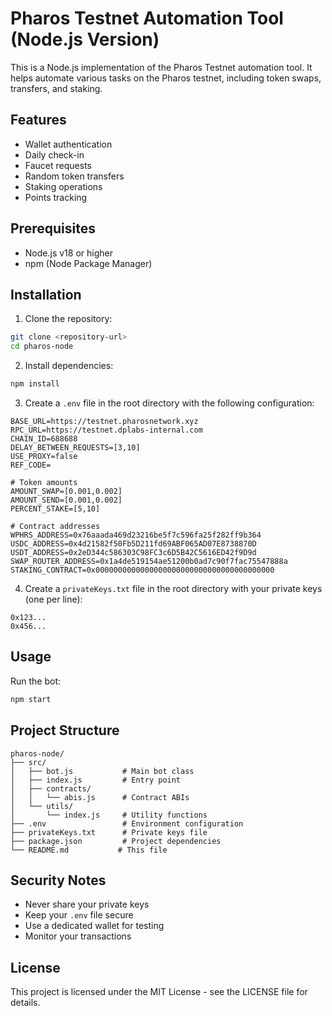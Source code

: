 # Pharos Testnet Automation Tool (Node.js Version)

This is a Node.js implementation of the Pharos Testnet automation tool. It helps automate various tasks on the Pharos testnet, including token swaps, transfers, and staking.

## Features

- Wallet authentication
- Daily check-in
- Faucet requests
- Random token transfers
- Staking operations
- Points tracking

## Prerequisites

- Node.js v18 or higher
- npm (Node Package Manager)

## Installation

1. Clone the repository:
```bash
git clone <repository-url>
cd pharos-node
```

2. Install dependencies:
```bash
npm install
```

3. Create a `.env` file in the root directory with the following configuration:
```env
BASE_URL=https://testnet.pharosnetwork.xyz
RPC_URL=https://testnet.dplabs-internal.com
CHAIN_ID=688688
DELAY_BETWEEN_REQUESTS=[3,10]
USE_PROXY=false
REF_CODE=

# Token amounts
AMOUNT_SWAP=[0.001,0.002]
AMOUNT_SEND=[0.001,0.002]
PERCENT_STAKE=[5,10]

# Contract addresses
WPHRS_ADDRESS=0x76aaada469d23216be5f7c596fa25f282ff9b364
USDC_ADDRESS=0x4d21582f50Fb5D211fd69ABF065AD07E8738870D
USDT_ADDRESS=0x2eD344c586303C98FC3c6D5B42C5616ED42f9D9d
SWAP_ROUTER_ADDRESS=0x1a4de519154ae51200b0ad7c90f7fac75547888a
STAKING_CONTRACT=0x0000000000000000000000000000000000000000
```

4. Create a `privateKeys.txt` file in the root directory with your private keys (one per line):
```
0x123...
0x456...
```

## Usage

Run the bot:
```bash
npm start
```

## Project Structure

```
pharos-node/
├── src/
│   ├── bot.js           # Main bot class
│   ├── index.js         # Entry point
│   ├── contracts/
│   │   └── abis.js      # Contract ABIs
│   └── utils/
│       └── index.js     # Utility functions
├── .env                 # Environment configuration
├── privateKeys.txt      # Private keys file
├── package.json         # Project dependencies
└── README.md           # This file
```

## Security Notes

- Never share your private keys
- Keep your `.env` file secure
- Use a dedicated wallet for testing
- Monitor your transactions

## License

This project is licensed under the MIT License - see the LICENSE file for details. 